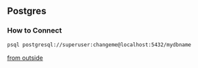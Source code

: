 ## Postgres

### How to Connect

```bash
psql postgresql://superuser:changeme@localhost:5432/mydbname
```

[from outside](https://stackoverflow.com/questions/37694987/connecting-to-postgresql-in-a-docker-container-from-outside)
